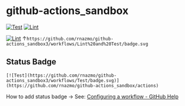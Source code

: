 # github-actions_sandbox

[![Test](https://github.com/rnazmo/github-actions_sandbox3/workflows/Test/badge.svg)](https://github.com/rnazmo/github-actions_sandbox/actions)
[![Lint](https://github.com/rnazmo/github-actions_sandbox3/workflows/Lint/badge.svg)](https://github.com/rnazmo/github-actions_sandbox/actions)

[![Lint](https://github.com/rnazmo/github-actions_sandbox3/workflows/Lint%20and%20Test/badge.svg)](https://github.com/rnazmo/github-actions_sandbox/actions)
↑`https://github.com/rnazmo/github-actions_sandbox3/workflows/Lint%20and%20Test/badge.svg`

## Status Badge

`[![Test](https://github.com/rnazmo/github-actions_sandbox3/workflows/Test/badge.svg)](https://github.com/rnazmo/github-actions_sandbox/actions)`

How to add status badge -> See: [Configuring a workflow - GitHub Help](https://help.github.com/en/articles/configuring-a-workflow#adding-a-workflow-status-badge-to-your-repository)
